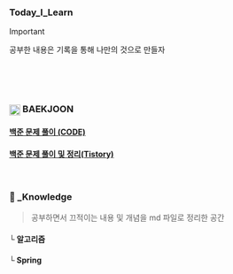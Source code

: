 ### Today_I_Learn 

>[!IMPORTANT]
> 공부한 내용은 기록을 통해 나만의 것으로 만들자

<br><br><br>

### <img src="https://d2gd6pc034wcta.cloudfront.net/tier/5.svg" width="20" height="20" style="vertical-align: middle;"/>  BAEKJOON

#### [백준 문제 풀이 (CODE)](https://github.com/y-00jin/Today_I_Learn/tree/main/CodingTest/Baekjoon/src) 

#### [백준 문제 풀이 및 정리(Tistory)](https://d0u0b.tistory.com/category/%EC%BD%94%EB%94%A9%ED%85%8C%EC%8A%A4%ED%8A%B8/%EB%B0%B1%EC%A4%80)

<br>

### 📁 _Knowledge

> 공부하면서 끄적이는 내용 및 개념을 md 파일로 정리한 공간

#### └ 알고리즘

#### └ Spring
